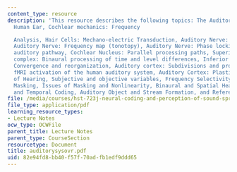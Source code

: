 ```yaml
---
content_type: resource
description: 'This resource describes the following topics: The Auditory System, The
  Human Ear, Cochlear mechanics: Frequency

  Analysis, Hair Cells: Mechano-electric Transduction, Auditory Nerve: Frequency Selectivity,
  Auditory Nerve: Frequency map (tonotopy), Auditory Nerve: Phase locking, The ascending
  auditory pathway, Cochlear Nucleus: Parallel processing paths, Superior olivary
  complex: Binaural processing of time and level differences, Inferior Colliculus:
  Convergence and reorganization, Auditory cortex: Subdivisions and processing streams,
  fMRI activation of the human auditory system, Auditory Cortex: Plasticity, Functions
  of Hearing, Subjective and objective variables, Frequency Selectivity in Hearing,
  Masking, Issues of Masking and Nonlinearity, Binaural and Spatial Hearing, Pitch
  and Temporal Coding, Auditory Object and Stream Formation, and References.'
file: /media/courses/hst-723j-neural-coding-and-perception-of-sound-spring-2005/82e94fd8bb40f57f70adfb1edf9ddd65_auditorysysovr.pdf
file_type: application/pdf
learning_resource_types:
- Lecture Notes
ocw_type: OCWFile
parent_title: Lecture Notes
parent_type: CourseSection
resourcetype: Document
title: auditorysysovr.pdf
uid: 82e94fd8-bb40-f57f-70ad-fb1edf9ddd65
---
```

